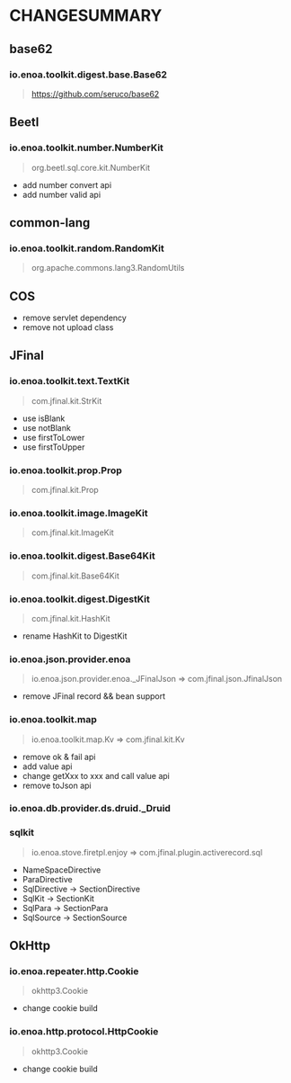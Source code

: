 # CHANGESUMMARY

## base62

### io.enoa.toolkit.digest.base.Base62

> https://github.com/seruco/base62

## Beetl

### io.enoa.toolkit.number.NumberKit

> org.beetl.sql.core.kit.NumberKit

- add number convert api
- add number valid api

## common-lang

### io.enoa.toolkit.random.RandomKit

> org.apache.commons.lang3.RandomUtils


## COS

- remove servlet dependency
- remove not upload class


## JFinal

### io.enoa.toolkit.text.TextKit

> com.jfinal.kit.StrKit

- use isBlank
- use notBlank
- use firstToLower
- use firstToUpper

### io.enoa.toolkit.prop.Prop

> com.jfinal.kit.Prop

### io.enoa.toolkit.image.ImageKit

> com.jfinal.kit.ImageKit

### io.enoa.toolkit.digest.Base64Kit

> com.jfinal.kit.Base64Kit

### io.enoa.toolkit.digest.DigestKit

> com.jfinal.kit.HashKit

- rename HashKit to DigestKit

### io.enoa.json.provider.enoa

> io.enoa.json.provider.enoa._JFinalJson => com.jfinal.json.JfinalJson

- remove JFinal record && bean support

### io.enoa.toolkit.map

> io.enoa.toolkit.map.Kv => com.jfinal.kit.Kv

- remove ok & fail api
- add value api
- change getXxx to xxx and call value api
- remove toJson api

### io.enoa.db.provider.ds.druid._Druid

### sqlkit

> io.enoa.stove.firetpl.enjoy => com.jfinal.plugin.activerecord.sql

- NameSpaceDirective
- ParaDirective
- SqlDirective -> SectionDirective
- SqlKit -> SectionKit
- SqlPara -> SectionPara
- SqlSource -> SectionSource


## OkHttp

### io.enoa.repeater.http.Cookie

> okhttp3.Cookie

- change cookie build

### io.enoa.http.protocol.HttpCookie

> okhttp3.Cookie

- change cookie build

 

